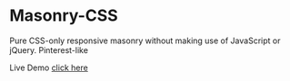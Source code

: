 # Masonry-CSS

Pure CSS-only responsive masonry without making use of JavaScript or jQuery.
Pinterest-like

Live Demo [click here](http://codepen.io/leoneloliver/full/ryYzoW/) 

